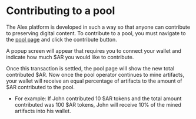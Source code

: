 # Contributing to a pool

The Alex platform is developed in such a way so that anyone can contribute to preserving digital content. To contribute to a pool, you must navigate to the [pool page](https://alex.arweave.dev/#/pools) and click the contribute button.

A popup screen will appear that requires you to connect your wallet and indicate how much $AR you would like to contribute.

Once this transaction is settled, the pool page will show the new total contributed $AR. Now once the pool operator continues to mine artifacts, your wallet will receive an equal percentage of artifacts to the amount of $AR contributed to the pool.

- For example: If John contributed 10 $AR tokens and the total amount contributed was 100 $AR tokens, John will receive 10% of the mined artifacts into his wallet.
